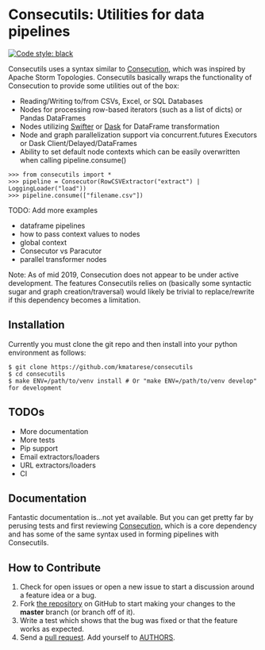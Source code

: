 Consecutils: Utilities for data pipelines
=========================================

[![Code style: black](https://img.shields.io/badge/code%20style-black-000000.svg)](https://github.com/psf/black)

Consecutils uses a syntax similar to [Consecution](https://github.com/robdmc/consecution), which was inspired by Apache Storm Topologies.
Consecutils basically wraps the functionality of Consecution to provide some utilities out of the box:
        
- Reading/Writing to/from CSVs, Excel, or SQL Databases
- Nodes for processing row-based iterators (such as a list of dicts) or Pandas DataFrames
- Nodes utilizing [Swifter](https://github.com/jmcarpenter2/swifter) or [Dask](https://github.com/dask/dask) for DataFrame transformation
- Node and graph parallelization support via concurrent.futures Executors or Dask Client/Delayed/DataFrames
- Ability to set default node contexts which can be easily overwritten when calling pipeline.consume()

``` {.sourceCode .python}
>>> from consecutils import *
>>> pipeline = Consecutor(RowCSVExtractor("extract") | LoggingLoader("load"))
>>> pipeline.consume(["filename.csv"])
```

TODO: Add more examples
- dataframe pipelines
- how to pass context values to nodes
- global context
- Consecutor vs Paracutor
- parallel transformer nodes

Note: As of mid 2019, Consecution does not appear to be under active
development. The features Consecutils relies on (basically some syntactic
sugar and graph creation/traversal) would likely be trivial to replace/rewrite
if this dependency becomes a limitation.


Installation
------------

Currently you must clone the git repo and then install into your python environment as follows:

``` {.sourceCode .bash}
$ git clone https://github.com/kmatarese/consecutils
$ cd consecutils
$ make ENV=/path/to/venv install # Or "make ENV=/path/to/venv develop" for development
```

TODOs
-------------
- More documentation
- More tests
- Pip support
- Email extractors/loaders
- URL extractors/loaders
- CI


Documentation
-------------

Fantastic documentation is...not yet available. But you can get pretty far by perusing tests and first reviewing
[Consecution](https://github.com/robdmc/consecution), which is a core dependency and has some of the same syntax used
in forming pipelines with Consecutils. 

How to Contribute
-----------------

1.  Check for open issues or open a new issue to start a discussion
    around a feature idea or a bug. 
2.  Fork [the repository](https://github.com/kmatarese/consecutils) on
    GitHub to start making your changes to the **master** branch (or
    branch off of it).
3.  Write a test which shows that the bug was fixed or that the feature
    works as expected.
4.  Send a [pull request](https://help.github.com/en/articles/creating-a-pull-request-from-a-fork). Add yourself to
    [AUTHORS](https://github.com/kmatarese/consecutils/blob/master/AUTHORS.rst).

